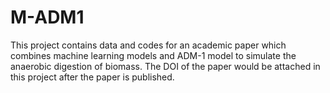 # M-ADM1
This project contains data and codes for an academic paper which combines machine learning models and ADM-1 model to simulate the anaerobic digestion of biomass.
The DOI of the paper would be attached in this project after the paper is published.
